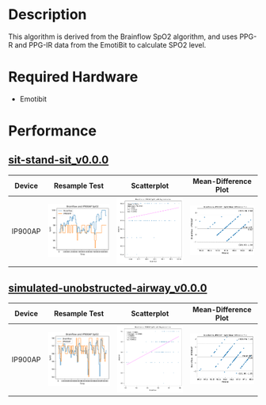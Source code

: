 # Description
This algorithm is derived from the Brainflow SpO2 algorithm, and uses PPG-R and PPG-IR data from the EmotiBit to calculate SPO2 level.
# Required Hardware
- Emotibit
# Performance
## [sit-stand-sit_v0.0.0](https://github.com/jaketheduque/Algorithm_Validation/releases/tag/sit-stand-sit_v0.0.0)
Device | Resample Test | Scatterplot | Mean-Difference Plot
--- | --- | --- | ---
IP900AP | ![IP900AP Resample](assets/tests/sit-stand-sit_v0.0.0/ip900ap/ip900ap_resampled.png) | ![IP900AP Scatterplot](assets/tests/sit-stand-sit_v0.0.0/ip900ap//ip900ap_scatter.png) | ![IP900AP Mean Difference Plot](assets/tests/sit-stand-sit_v0.0.0/ip900ap//ip900ap_mean-diff.png)
## [simulated-unobstructed-airway_v0.0.0](https://github.com/jaketheduque/Algorithm_Validation/releases/tag/simulated-unobstructed-airway_v0.0.0)
Device | Resample Test | Scatterplot | Mean-Difference Plot
--- | --- | --- | ---
IP900AP | ![IP900AP Resample](assets/tests/simulated-unobstructed-airway_v0.0.0/ip900ap/ip900ap_resampled.png) | ![IP900AP Scatterplot](assets/tests/simulated-unobstructed-airway_v0.0.0/ip900ap//ip900ap_scatter.png) | ![IP900AP Mean Difference Plot](assets/tests/simulated-unobstructed-airway_v0.0.0/ip900ap//ip900ap_mean-diff.png)